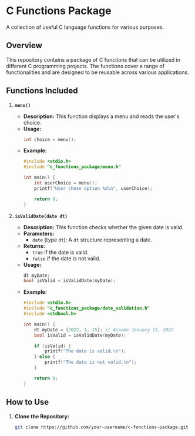 # C Functions Package

A collection of useful C language functions for various purposes.

## Overview

This repository contains a package of C functions that can be utilized in different C programming projects. The functions cover a range of functionalities and are designed to be reusable across various applications.

## Functions Included

1. **`menu()`**
   - **Description:** This function displays a menu and reads the user's choice.
   - **Usage:**
     ```c
     int choice = menu();
     ```
   - **Example:**
     ```c
     #include <stdio.h>
     #include "c_functions_package/menu.h"

     int main() {
         int userChoice = menu();
         printf("User chose option %d\n", userChoice);

         return 0;
     }
     ```

2. **`isValidDate(date dt)`**
   - **Description:** This function checks whether the given date is valid.
   - **Parameters:**
     - `date` (type `dt`): A `dt` structure representing a date.
   - **Returns:**
     - `true` if the date is valid.
     - `false` if the date is not valid.
   - **Usage:**
     ```c
     dt myDate;
     bool isValid = isValidDate(myDate);
     ```
   - **Example:**
     ```c
     #include <stdio.h>
     #include "c_functions_package/date_validation.h"
     #include <stdbool.h>

     int main() {
         dt myDate = {2022, 1, 15}; // Assume January 15, 2022
         bool isValid = isValidDate(myDate);

         if (isValid) {
             printf("The date is valid.\n");
         } else {
             printf("The date is not valid.\n");
         }

         return 0;
     }
     ```

## How to Use

1. **Clone the Repository:**
   ```bash
   git clone https://github.com/your-username/c-functions-package.git